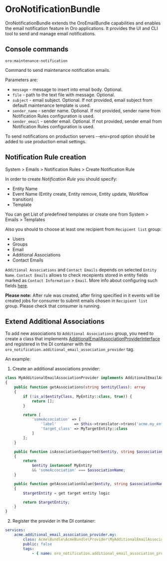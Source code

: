 # OroNotificationBundle

OroNotificationBundle extends the OroEmailBundle capabilities and enables the email notification feature in Oro applications. It provides the UI and CLI tool to send and manage email notifications.

## Console commands

`oro:maintenance-notification`

Command to send maintenance notification emails.

Parameters are:

- `message` - message to insert into email body. Optional.
- `file` - path to the text file with message. Optional.
- `subject` - email subject. Optional. If not provided, email subject from default maintenance template is used.
- `sender_name` - sender name. Optional. If not provided, sender name from Notification Rules configuration is used.
- `sender_email` - sender email. Optional. If not provided, sender email from Notification Rules configuration is used.

To send notifications on production servers --env=prod option should be added to use production email settings.

## Notification Rule creation

System > Emails > Notification Rules > Create Notification Rule

In order to create *Notification Rule* you should specify:
 - Entity Name
 - Event Name (Entity create, Entity remove, Entity update, Workflow transition)
 - Template
 
You can get List of predefined templates or create one from  System > Emails > Templates
 
 Also you should to choose at least one recipient from `Recipient list` group:
  - Users
  - Groups
  - Email
  - Additional Associations
  - Contact Emails 

`Additional Associations` and `Contact Emails` depends on selected `Entity Name`. 
`Contact Emails` allows to check recepients stored in entity fields marked as `Contact Information` > `Email`.
More info about configuring such fields [here](https://oroinc.com/doc/orocrm/current/admin-guide/entities/entity-field-properties#other).

**Please note:**
After rule was created, after firing specified in it events will be created jobs for consumer to submit emails chosen in `Recipient list` group.
Please check that consumer is running.

## Extend Additional Associations

To add new associations to `Additional Associations` group, you need to create a class that implements
[AdditionalEmailAssociationProviderInterface](Provider/AdditionalEmailAssociationProviderInterface.php)
and registered in the DI container with the `oro_notification.additional_email_association_provider` tag.

An example:

1. Create an additional associations provider:

```php
class MyAdditionalEmailAssociationProvider implements AdditionalEmailAssociationProviderInterface
{
    public function getAssociations(string $entityClass): array
    {
        if (!is_a($entityClass, MyEntity::class, true)) {
            return [];
        }

        return [
            'someAccociation' => [
                'label'        => $this->translator->trans('acme.my_entity.some_accociation'),
                'target_class' => MyTargetEntity::class
            ]
        ];
    }

    public function isAssociationSupported($entity, string $associationName): bool
    {
        return
            $entity instanceof MyEntity
            && 'someAccociation' === $associationName;
    }

    public function getAssociationValue($entity, string $associationName)
    {
        $targetEntity = get target entity logic

        return $targetEntity;
    }
}
```

2. Register the provider in the DI container:

```yaml
services:
    acme.additional_email_association_provider.my:
        class: Acme\Bundle\AcmeBundle\Provider\MyAdditionalEmailAssociationProvider
        public: false
        tags:
            - { name: oro_notification.additional_email_association_provider }
```

